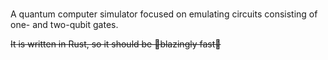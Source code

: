 # <No-name-yet>
A quantum computer simulator focused on emulating circuits consisting of one- and two-qubit gates.

~~It is written in Rust, so it should be 🚀blazingly fast🚀~~

